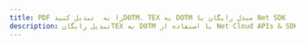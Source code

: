 ---title: PDF را به  تبدیل کنیدDOTM، TEX به DOTM مبدل رایگان یا Net SDKdescription: تبدیل رایگانTEX به DOTM با استفاده از Net Cloud APIs & SDK همچنین اسناد PDF را در Cloud ایجاد، ویرایش و رندر کنید.---